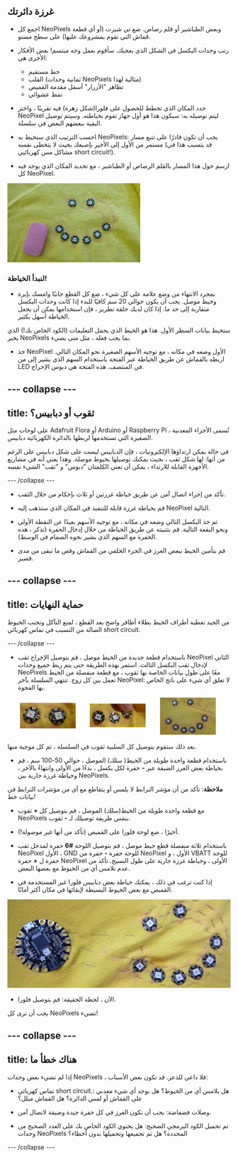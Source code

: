 ## غرزة دائرتك

+ اجمع كل NeoPixels وبعض الطباشير أو قلم رصاص. ضع تي شيرت (أو أي قطعة قماش التي تقوم بمشروعك عليها) على سطح مستو.

+ رتب وحدات البكسل في الشكل الذي يعجبك. سأقوم بعمل وجه مبتسم! بعض الأفكار الأخرى هي:
  + خط مستقيم
  + القلب (ثمانية وحدات NeoPixels مثالية لهذا)
  + تظاهر "الأزرار" أسفل مقدمة القميص
  + نمط عشوائي

+ حدد المكان الذي تخطط للحصول على فلورا(شكل زهرة) فيه تقريبًا ، واختر NeoPixel ليتم توصيله به: سيكون هذا هو أول جهاز تقوم بخياطته. وسيتم توصيل البقية ببعضهم البعض في سلسلة.

+ احسب الترتيب الذي ستخيط به NeoPixels: يجب أن تكون قادرًا على تتبع مسار مستمر من الأول إلى الأخير بإصبعك بحيث لا يتخطى نفسه (قد يتسبب هذا في مشاكل مس كهربائيي short circuit!).

+ ارسم حول هذا المسار بالقلم الرصاص أو الطباشير ، مع تحديد المكان الذي يوجد فيه كل NeoPixel.

![](images/drawAroundShape.png)

### لنبدأ الخياطة!

+ بمجرد الانتهاء من وضع علامة على كل شيء ، ضع كل القطع جانبًا وامسك بإبرة وخيط موصل. يجب أن يكون حوالي 20 سم كافيًا للبدء إذا كانت وحدات البكسل متقاربة إلى حد ما. إذا كان لديك حلقة تطريز ، فإن استخدامها يمكن أن يجعل الخياطة أسهل بكثير.

ستخيط بيانات السطر الأول. هذا هو الخيط الذي يحمل التعليمات (الكود الخاص بك!) الذي يخبر NeoPixels بما يجب فعله ، مثل متى يضيء.

+ خذ NeoPixel الأول وضعه في مكانه ، مع توجيه الأسهم الصغيرة نحو المكان التالي. اربطه بالقماش عن طريق الخياطة عبر الفتحة باستخدام السهم الذي يشير إلى من LED في المنتصف. هذه الفتحة هي دبوس الإخراج.

--- collapse ---
---
title: ثقوب أو دبابيس؟
---

على لوحات مثل Adafruit Flora أو Arduino أو Raspberry Pi ، تُسمى الأجزاء المعدنية الصغيرة التي تستخدمها لربطها بالدائرة الكهربائية دبابيس.

في حالة يمكن ارتداؤها الإلكترونيات ، فإن الدبابيس ليست على شكل دبابيس على الرغم من أنها: لها شكل ثقب ، بحيث يمكنك توصيلها بخيوط موصلة. وهذا يعني أنه في مشاريع الأجهزة القابلة للارتداء ، يمكن أن تعني الكلمتان "دبوس" و "ثقب" الشيء نفسه.

--- /collapse ---

+ تأكد من إجراء اتصال آمن عن طريق خياطة غرزتين أو ثلاث بإحكام من خلال الثقب.

+ قم بخياطة غرزة قابلة للتنفيذ في المكان الذي ستذهب إليه NeoPixel التالية.

+ ثم خذ البكسل التالي وضعه في مكانه ، مع توجيه الأسهم بعيدًا عن النقطة الأولى ونحو البقعة التالية. قم بتثبيته عن طريق الخياطة من خلال إدخال الحفرة (تذكر ، هذه الحفرة مع السهم الذي يشير نحوه الصمام في الوسط).

+ قم بتأمين الخيط ببعض الغرز في الجزء الخلفي من القماش وقص ما تبقى من مدى قصير.

--- collapse ---
---
title: حماية النهايات
---

من الجيد تغطية أطراف الخيط بطلاء أظافر واضح بعد القطع ، لمنع التآكل وتجنب الخيوط الضالة من التسبب في تماس كهربائي short circuit.

--- /collapse ---

+ باستخدام قطعة جديدة من الخيط موصل ، قم بتوصيل الإخراج ثقب NeoPixel الثاني لإدخال ثقب البكسل الثالث. استمر بهذه الطريقة حتى يتم ربط جميع وحدات NeoPixels معًا على طول بيانات الخاصة بها ثقوب ، مع قطعة منفصلة من الخيط تعمل بين كل زوج. تنتهي السلسلة بآخر NeoPixel: لا تعلق أي شيء على ناتج الخاص بها الفجوة.

![](images/pixelSewing3_136_800.png)

بعد ذلك ستقوم بتوصيل كل السلبية ثقوب في السلسلة ، ثم كل موجبة منها.

+ باستخدام قطعة واحدة طويلة من الخيط( سلك) الموصل ، حوالي 50-100 سم ، قم بخياطة بعض الغرز الضيقة عبر **-** حفرة لكل بكسل ، بدءًا من الأولى وانتهاءً بالآخر ، وخياطة غرزة جارية بين NeoPixels.

**ملاحظة**: تأكد من أن مؤشر الترابط لا يلمس أو يتقاطع مع أي من مؤشرات الترابط في بيانات خط!

+ مع قطعة واحدة طويلة من الخيط(سلك) الموصل ، قم بتوصيل كل **+** ثقوب NeoPixels بنفس طريقة توصيلك لـ **-** ثقوب.

+ أخيرًا ، ضع لوحة فلورا على القميص (تأكد من أنها غير موصولة!).

+ باستخدام ثلاثة منفصلة قطع خيط موصل ، قم بتوصيل اللوحة **#6** حفرة لمدخل ثقب NeoPixel الأول ، GND للوحة حفرة **-** حفرة من NeoPixel الأول ، و VBATT للوحة حفرة ل **+** حفرة NeoPixel الأولى ، وخياطة غرزة جارية على طول النسيج. تأكد من عدم تلامس أي من الخيوط مع بعضها البعض.

+ إذا كنت ترغب في ذلك ، يمكنك خياطة بعض دبابيس فلورا غير المستخدمة في القميص مع بعض الخيوط البسيطة لإبقائها في مكان أكثر أمانًا.

![](images/stitchedCircuit.png)

+ الآن ، لحظة الحقيقة: قم بتوصيل فلورا.

يجب أن ترى كل NeoPixels تضيء!

--- collapse ---
---
title: هناك خطأ ما
---

إذا لم تضيء بعض وحدات NeoPixels ، فلا داعي للذعر. قد تكون بعض الأسباب:

+ تماس كهربائي short circuit.: هل يلامس أي من الخيوط؟ هل يوجد أي شيء معدني على القماش أو لمس الدائرة؟ هل القماش مبلل؟

+ وصلات فضفاضة: يجب أن تكون الغرز في كل حفرة جيدة وضيقة لاتصال آمن.

+ تم تحميل الكود البرمجي الصحيح: هل يحتوي الكود الخاص بك على العدد الصحيح من وحدات NeoPixels المحددة؟ هل تم تجميعها وتحميلها بدون أخطاء؟

--- /collapse --- 
